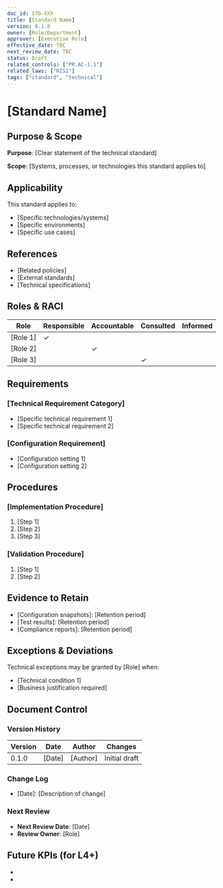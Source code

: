 ```yaml
---
doc_id: STD-XXX
title: [Standard Name]
version: 0.1.0
owner: [Role/Department]
approver: [Executive Role]
effective_date: TBC
next_review_date: TBC
status: Draft
related_controls: ["PR.AC-1.1"]
related_laws: ["NIS2"]
tags: ["standard", "technical"]
---
```


# [Standard Name]

## Purpose & Scope

**Purpose**: [Clear statement of the technical standard]

**Scope**: [Systems, processes, or technologies this standard applies to]

## Applicability

This standard applies to:
- [Specific technologies/systems]
- [Specific environments]
- [Specific use cases]

## References

- [Related policies]
- [External standards]
- [Technical specifications]

## Roles & RACI

| Role | Responsible | Accountable | Consulted | Informed |
|------|-------------|-------------|-----------|----------|
| [Role 1] | ✓ | | | |
| [Role 2] | | ✓ | | |
| [Role 3] | | | ✓ | |

## Requirements

### [Technical Requirement Category]
- [Specific technical requirement 1]
- [Specific technical requirement 2]

### [Configuration Requirement]
- [Configuration setting 1]
- [Configuration setting 2]

## Procedures

### [Implementation Procedure]
1. [Step 1]
2. [Step 2]
3. [Step 3]

### [Validation Procedure]
1. [Step 1]
2. [Step 2]

## Evidence to Retain

- [Configuration snapshots]: [Retention period]
- [Test results]: [Retention period]
- [Compliance reports]: [Retention period]

## Exceptions & Deviations

Technical exceptions may be granted by [Role] when:
- [Technical condition 1]
- [Business justification required]

## Document Control

### Version History
| Version | Date | Author | Changes |
|---------|------|--------|---------|
| 0.1.0 | [Date] | [Author] | Initial draft |

### Change Log
- [Date]: [Description of change]

### Next Review
- **Next Review Date**: [Date]
- **Review Owner**: [Role]

## Future KPIs (for L4+)
- [Compliance percentage]: [Target]
- [Implementation time]: [Target]
